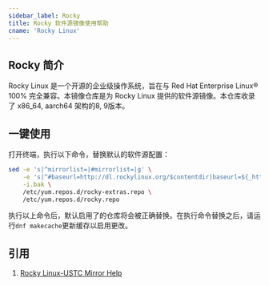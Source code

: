 ```yaml
---
sidebar_label: Rocky
title: Rocky 软件源镜像使用帮助
cname: 'Rocky Linux'
---
```


## Rocky 简介

Rocky Linux 是一个开源的企业级操作系统，旨在与 Red Hat Enterprise Linux® 100% 完全兼容。本镜像仓库是为 Rocky Linux 提供的软件源镜像。本仓库收录了 x86_64, aarch64 架构的8, 9版本。

## 一键使用
打开终端，执行以下命令，替换默认的软件源配置：
```bash varcode
sed -e 's|^mirrorlist=|#mirrorlist=|g' \
    -e 's|^#baseurl=http://dl.rockylinux.org/$contentdir|baseurl=${_http}://${_domain}/rocky|g' \
    -i.bak \
    /etc/yum.repos.d/rocky-extras.repo \
    /etc/yum.repos.d/rocky.repo
```
执行以上命令后，默认启用了的仓库将会被正确替换。在执行命令替换之后，请运行`dnf makecache`更新缓存以启用更改。

## 引用
1. [Rocky Linux-USTC Mirror Help](https://mirrors.ustc.edu.cn/help/rocky.html)
